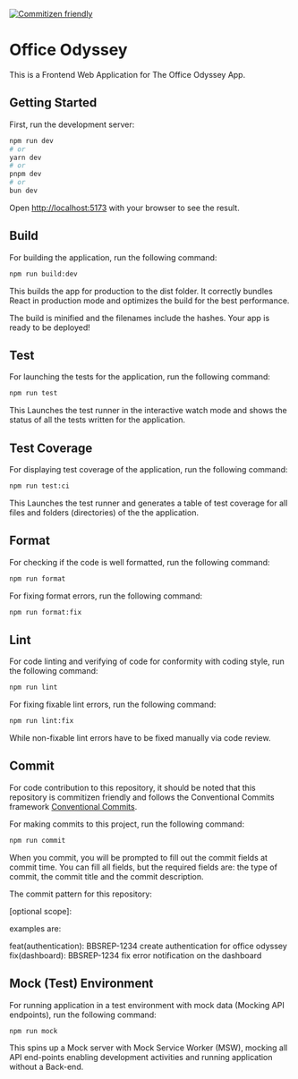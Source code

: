 [![Commitizen friendly](https://img.shields.io/badge/commitizen-friendly-brightgreen.svg)](http://commitizen.github.io/cz-cli/)

# Office Odyssey

This is a Frontend Web Application for The Office Odyssey App.

## Getting Started

First, run the development server:

```bash
npm run dev
# or
yarn dev
# or
pnpm dev
# or
bun dev
```

Open [http://localhost:5173](http://localhost:5173) with your browser to see the result.

## Build

For building the application, run the following command:

```bash
npm run build:dev
```

This builds the app for production to the dist folder.
It correctly bundles React in production mode and optimizes the build for the best performance.

The build is minified and the filenames include the hashes.
Your app is ready to be deployed!

## Test

For launching the tests for the application, run the following command:

```bash
npm run test
```

This Launches the test runner in the interactive watch mode and shows the status of all the tests written for the application.

## Test Coverage

For displaying test coverage of the application, run the following command:

```bash
npm run test:ci
```

This Launches the test runner and generates a table of test coverage for all files and folders (directories) of the the application.

## Format

For checking if the code is well formatted, run the following command:

```bash
npm run format
```

For fixing format errors, run the following command:

```bash
npm run format:fix
```

## Lint

For code linting and verifying of code for conformity with coding style, run the following command:

```bash
npm run lint
```

For fixing fixable lint errors, run the following command:

```bash
npm run lint:fix
```

While non-fixable lint errors have to be fixed manually via code review.

## Commit

For code contribution to this repository, it should be noted that this repository is commitizen friendly and follows the Conventional Commits framework [Conventional Commits](https://www.conventionalcommits.org).

For making commits to this project, run the following command:

```bash
npm run commit
```

When you commit, you will be prompted to fill out the commit fields at commit time. You can fill all fields, but the required fields are: the type of commit, the commit title and the commit description.

The commit pattern for this repository:

<commit type>[optional scope]: <Jira ticket number> <description>

examples are:

feat(authentication): BBSREP-1234 create authentication for office odyssey
fix(dashboard): BBSREP-1234 fix error notification on the dashboard

## Mock (Test) Environment

For running application in a test environment with mock data (Mocking API endpoints), run the following command:

```bash
npm run mock
```

This spins up a Mock server with Mock Service Worker (MSW), mocking all API end-points enabling development activities and running application without a Back-end.
